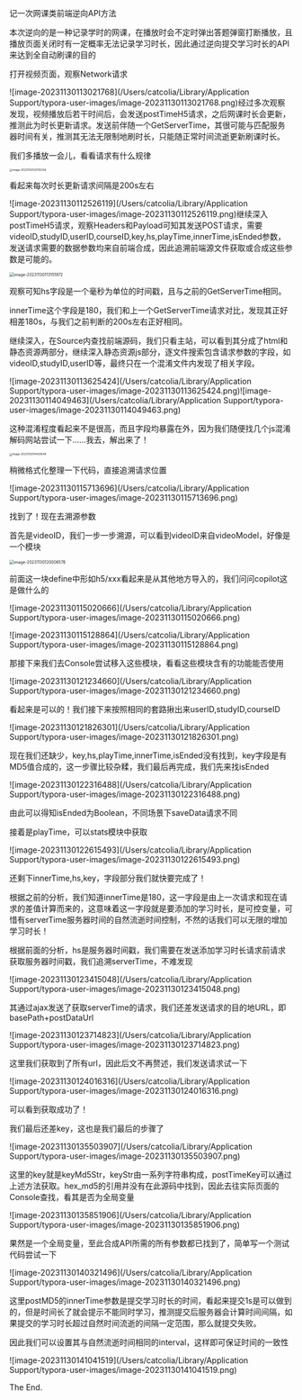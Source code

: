 记一次网课类前端逆向API方法

本次逆向的是一种记录学时的网课，在播放时会不定时弹出答题弹窗打断播放，且播放页面关闭时有一定概率无法记录学习时长，因此通过逆向提交学习时长的API来达到全自动刷课的目的

打开视频页面，观察Network请求

![image-20231130113021768](/Users/catcolia/Library/Application Support/typora-user-images/image-20231130113021768.png)经过多次观察发现，视频播放后若干时间后，会发送postTimeH5请求，之后网课时长会更新，推测此为时长更新请求。发送前伴随一个GetServerTime，其很可能与匹配服务器时间有关，推测其无法无限制地刷时长，只能随正常时间流逝更新刷课时长。

我们多播放一会儿，看看请求有什么规律

<img src="/Users/catcolia/Library/Application Support/typora-user-images/image-20231130120705358.png" alt="image-20231130120705358" style="zoom:33%;" />

看起来每次时长更新请求间隔是200s左右

![image-20231130112526119](/Users/catcolia/Library/Application Support/typora-user-images/image-20231130112526119.png)继续深入postTimeH5请求，观察Headers和Payload可知其发送POST请求，需要videoID,studyID,userID,courseID,key,hs,playTime,innerTime,isEnded参数，发送请求需要的数据参数均来自前端合成，因此追溯前端源文件获取或合成这些参数是可能的。

<img src="/Users/catcolia/Library/Application Support/typora-user-images/image-20231130113151972.png" alt="image-20231130113151972" style="zoom:50%;" />

观察可知hs字段是一个毫秒为单位的时间戳，且与之前的GetServerTime相同。

innerTime这个字段是180，我们和上一个GetServerTime请求对比，发现其正好相差180s，与我们之前判断的200s左右正好相同。

继续深入，在Source内查找前端源码，我们只看主站，可以看到其分成了html和静态资源两部分，继续深入静态资源js部分，逐文件搜索包含请求参数的字段，如videoID,studyID,userID等，最终只在一个混淆文件内发现了相关字段。

![image-20231130113625424](/Users/catcolia/Library/Application Support/typora-user-images/image-20231130113625424.png)![image-20231130114049463](/Users/catcolia/Library/Application Support/typora-user-images/image-20231130114049463.png)

这种混淆程度看起来不是很高，而且字段均暴露在外，因为我们随便找几个js混淆解码网站尝试一下......我去，解出来了！

<img src="/Users/catcolia/Library/Application Support/typora-user-images/image-20231130114429548.png" alt="image-20231130114429548" style="zoom: 33%;" />

稍微格式化整理一下代码，直接追溯请求位置

![image-20231130115713696](/Users/catcolia/Library/Application Support/typora-user-images/image-20231130115713696.png)

找到了！现在去溯源参数

首先是videoID，我们一步一步溯源，可以看到videoID来自videoModel，好像是一个模块

<img src="/Users/catcolia/Library/Application Support/typora-user-images/image-20231130120006576.png" alt="image-20231130120006576" style="zoom:50%;" />

前面这一块define中形如h5/xxx看起来是从其他地方导入的，我们问问copilot这是做什么的

![image-20231130115020666](/Users/catcolia/Library/Application Support/typora-user-images/image-20231130115020666.png)

![image-20231130115128864](/Users/catcolia/Library/Application Support/typora-user-images/image-20231130115128864.png)

那接下来我们去Console尝试移入这些模块，看看这些模块含有的功能能否使用

![image-20231130121234660](/Users/catcolia/Library/Application Support/typora-user-images/image-20231130121234660.png)

看起来是可以的！我们接下来按照相同的套路揪出来userID,studyID,courseID

![image-20231130121826301](/Users/catcolia/Library/Application Support/typora-user-images/image-20231130121826301.png)

现在我们还缺少，key,hs,playTime,innerTime,isEnded没有找到，key字段是有MD5值合成的，这一步骤比较杂糅，我们最后再完成，我们先来找isEnded

![image-20231130122316488](/Users/catcolia/Library/Application Support/typora-user-images/image-20231130122316488.png)

由此可以得知isEnded为Boolean，不同场景下saveData请求不同

接着是playTime，可以stats模块中获取

![image-20231130122615493](/Users/catcolia/Library/Application Support/typora-user-images/image-20231130122615493.png)

还剩下innerTime,hs,key，字段部分我们就快要完成了！

根据之前的分析，我们知道innerTime是180，这一字段是由上一次请求和现在请求的差值计算而来的，这意味着这一字段就是要添加的学习时长，是可控变量，可惜有serverTime服务器时间的自然流逝时间控制，不然的话我们可以无限的增加学习时长！

根据前面的分析，hs是服务器时间戳，我们需要在发送添加学习时长请求前请求获取服务器时间戳，我们追溯serverTime，不难发现

![image-20231130123415048](/Users/catcolia/Library/Application Support/typora-user-images/image-20231130123415048.png)

其通过ajax发送了获取serverTime的请求，我们还差发送请求的目的地URL，即basePath+postDataUrl

![image-20231130123714823](/Users/catcolia/Library/Application Support/typora-user-images/image-20231130123714823.png)

这里我们获取到了所有url，因此后文不再赘述，我们发送请求试一下

![image-20231130124016316](/Users/catcolia/Library/Application Support/typora-user-images/image-20231130124016316.png)                                                        

可以看到获取成功了！

我们最后还差key，这也是我们最后的步骤了

![image-20231130135503907](/Users/catcolia/Library/Application Support/typora-user-images/image-20231130135503907.png)

这里的key就是keyMd5Str，keyStr由一系列字符串构成，postTimeKey可以通过上述方法获取。hex_md5的引用并没有在此源码中找到，因此去往实际页面的Console查找，看其是否为全局变量

![image-20231130135851906](/Users/catcolia/Library/Application Support/typora-user-images/image-20231130135851906.png)

果然是一个全局变量，至此合成API所需的所有参数都已找到了，简单写一个测试代码尝试一下

![image-20231130140321496](/Users/catcolia/Library/Application Support/typora-user-images/image-20231130140321496.png)

这里postMD5的innerTime参数是提交学习时长的时间，看起来提交1s是可以做到的，但是时间长了就会提示不能同时学习，推测提交后服务器会计算时间间隔，如果提交的学习时长超过自然时间流逝的间隔一定范围，那么就提交失败。

因此我们可以设置其与自然流逝时间相同的interval，这样即可保证时间的一致性

![image-20231130141041519](/Users/catcolia/Library/Application Support/typora-user-images/image-20231130141041519.png)

The End.